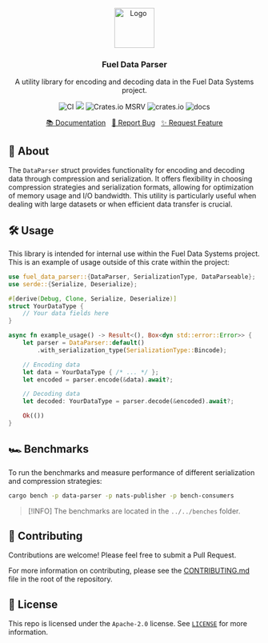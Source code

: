 <br/>
<div align="center">
<a href="https://github.com/fuellabs/data-systems">
<img src="https://global.discourse-cdn.com/business6/uploads/fuel/original/2X/5/57d5a345cc15a64b636e0d56e042857f8a0e80b1.png" alt="Logo" width="80" height="80">
</a>
<h3 align="center">Fuel Data Parser</h3>
<p align="center">
A utility library for encoding and decoding data in the Fuel Data Systems project.
<br />
<p align="center">
    <a href="https://github.com/FuelLabs/data-systems/actions/workflows/ci.yaml" style="text-decoration: none;">
        <img src="https://github.com/FuelLabs/data-systems/actions/workflows/ci.yaml/badge.svg?branch=main" alt="CI">
    </a>
    <a href="https://codecov.io/gh/FuelLabs/data-systems" style="text-decoration: none;">
        <img src="https://codecov.io/gh/FuelLabs/data-systems/graph/badge.svg?token=1zna00scwj"/>
    </a>
    <a href="https://crates.io/crates/fuel-data-parser" style="text-decoration: none;">
        <img alt="Crates.io MSRV" src="https://img.shields.io/crates/msrv/fuel-data-parser">
    </a>
    <a href="https://crates.io/crates/fuel-data-parser" style="text-decoration: none;">
        <img src="https://img.shields.io/crates/v/fuel-data-parser?label=latest" alt="crates.io">
    </a>
    <a href="https://docs.rs/fuel-data-parser/" style="text-decoration: none;">
        <img src="https://docs.rs/fuel-data-parser/badge.svg" alt="docs">
    </a>
</p>
<p align="center">
    <a href="https://docs.rs/fuel-data-parser">📚 Documentation</a>
    <span>&nbsp;</span>
    <a href="https://github.com/fuellabs/data-systems/issues/new?labels=bug&template=bug-report---.md">🐛 Report Bug</a>
    <span>&nbsp;</span>
    <a href="https://github.com/fuellabs/data-systems/issues/new?labels=enhancement&template=feature-request---.md">✨ Request Feature</a>
</p>
</div>

## 📝 About

The `DataParser` struct provides functionality for encoding and decoding data through compression and serialization. It offers flexibility in choosing compression strategies and serialization formats, allowing for optimization of memory usage and I/O bandwidth. This utility is particularly useful when dealing with large datasets or when efficient data transfer is crucial.

## 🛠️ Usage

This library is intended for internal use within the Fuel Data Systems project. This is an example
of usage outside of this crate within the project:

```rust
use fuel_data_parser::{DataParser, SerializationType, DataParseable};
use serde::{Serialize, Deserialize};

#[derive(Debug, Clone, Serialize, Deserialize)]
struct YourDataType {
    // Your data fields here
}

async fn example_usage() -> Result<(), Box<dyn std::error::Error>> {
    let parser = DataParser::default()
        .with_serialization_type(SerializationType::Bincode);

    // Encoding data
    let data = YourDataType { /* ... */ };
    let encoded = parser.encode(&data).await?;

    // Decoding data
    let decoded: YourDataType = parser.decode(&encoded).await?;

    Ok(())
}
```

## 🏎️ Benchmarks

To run the benchmarks and measure performance of different serialization and compression strategies:

```sh
cargo bench -p data-parser -p nats-publisher -p bench-consumers
```

> [!INFO]
> The benchmarks are located in the `../../benches` folder.

## 🤝 Contributing

Contributions are welcome! Please feel free to submit a Pull Request.

For more information on contributing, please see the [CONTRIBUTING.md](../../CONTRIBUTING.md) file in the root of the repository.

## 📜 License

This repo is licensed under the `Apache-2.0` license. See [`LICENSE`](../../LICENSE) for more information.
